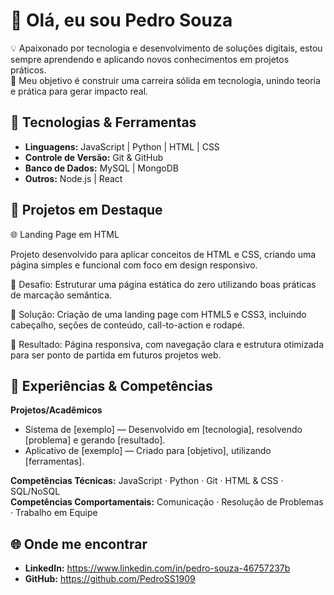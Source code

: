 # 👋 Olá, eu sou Pedro Souza

💡 Apaixonado por tecnologia e desenvolvimento de soluções digitais, estou sempre aprendendo e aplicando novos conhecimentos em projetos práticos.  
🎯 Meu objetivo é construir uma carreira sólida em tecnologia, unindo teoria e prática para gerar impacto real.

## 🚀 Tecnologias & Ferramentas
- **Linguagens:** JavaScript | Python | HTML | CSS
- **Controle de Versão:** Git & GitHub
- **Banco de Dados:** MySQL | MongoDB
- **Outros:** Node.js | React

## 📂 Projetos em Destaque
🌐 Landing Page em HTML

Projeto desenvolvido para aplicar conceitos de HTML e CSS, criando uma página simples e funcional com foco em design responsivo.

🔹 Desafio: Estruturar uma página estática do zero utilizando boas práticas de marcação semântica.

🔹 Solução: Criação de uma landing page com HTML5 e CSS3, incluindo cabeçalho, seções de conteúdo, call-to-action e rodapé.

🔹 Resultado: Página responsiva, com navegação clara e estrutura otimizada para ser ponto de partida em futuros projetos web.

## 💼 Experiências & Competências
**Projetos/Acadêmicos**  
- Sistema de [exemplo] — Desenvolvido em [tecnologia], resolvendo [problema] e gerando [resultado].  
- Aplicativo de [exemplo] — Criado para [objetivo], utilizando [ferramentas].

**Competências Técnicas:** JavaScript · Python · Git · HTML & CSS · SQL/NoSQL  
**Competências Comportamentais:** Comunicação · Resolução de Problemas · Trabalho em Equipe

## 🌐 Onde me encontrar
- **LinkedIn:** https://www.linkedin.com/in/pedro-souza-46757237b
- **GitHub:** https://github.com/PedroSS1909
